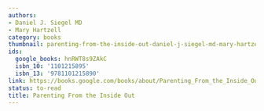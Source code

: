 ```yaml
---
authors:
- Daniel J. Siegel MD
- Mary Hartzell
category: books
thumbnail: parenting-from-the-inside-out-daniel-j-siegel-md-mary-hartzell-cover.jpg
ids:
  google_books: hnRWT8s9ZAkC
  isbn_10: '1101215895'
  isbn_13: '9781101215890'
link: https://books.google.com/books/about/Parenting_From_the_Inside_Out.html?hl=&id=hnRWT8s9ZAkC
status: to-read
title: Parenting From the Inside Out
---
```

